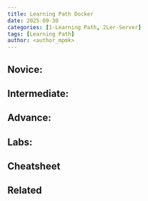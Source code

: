 ```yaml
---
title: Learning Path Docker
date: 2025-09-30
categories: [1-Learning Path, 2Ler-Server]
tags: [Learning Path]
author: <author_mpmk>
---
```


## Novice:

## Intermediate:

## Advance:

## Labs:

## Cheatsheet

## Related